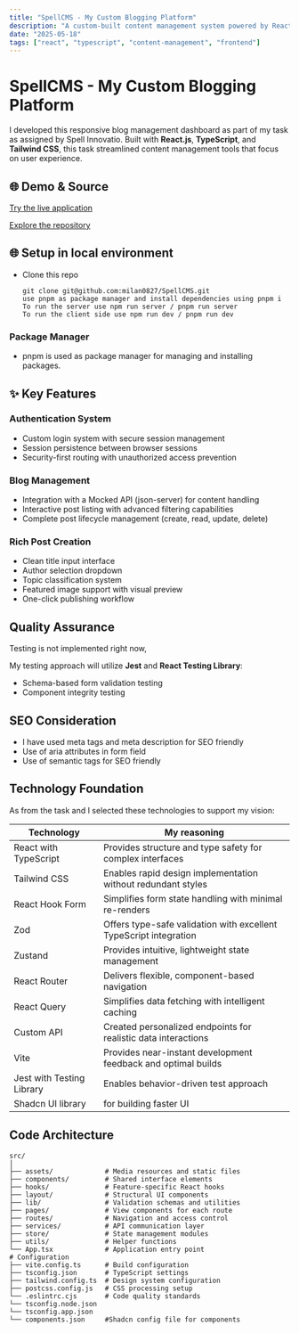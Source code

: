 ```yaml
---
title: "SpellCMS - My Custom Blogging Platform"
description: "A custom-built content management system powered by React, TypeScript and Tailwind"
date: "2025-05-18"
tags: ["react", "typescript", "content-management", "frontend"]
---
```


# SpellCMS - My Custom Blogging Platform

I developed this responsive blog management dashboard as part of my task as assigned by Spell Innovatio. Built with **React.js**, **TypeScript**, and **Tailwind CSS**, this task streamlined content management tools that focus on user experience.

## 🌐 Demo & Source

[Try the live application](https://your-vercel-or-netlify-link.com)

[Explore the repository](https://github.com/your-username/spellcms)

## 🌐 Setup in local environment

- Clone this repo
  ```
  git clone git@github.com:milan0827/SpellCMS.git
  use pnpm as package manager and install dependencies using pnpm i
  To run the server use npm run server / pnpm run server
  To run the client side use npm run dev / pnpm run dev
  ```

### Package Manager

- pnpm is used as package manager for managing and installing packages.

## ✨ Key Features

### Authentication System

- Custom login system with secure session management
- Session persistence between browser sessions
- Security-first routing with unauthorized access prevention

### Blog Management

- Integration with a Mocked API (json-server) for content handling
- Interactive post listing with advanced filtering capabilities
- Complete post lifecycle management (create, read, update, delete)

### Rich Post Creation

- Clean title input interface
- Author selection dropdown
- Topic classification system
- Featured image support with visual preview
- One-click publishing workflow

## Quality Assurance

Testing is not implemented right now,

My testing approach will utilize **Jest** and **React Testing Library**:

- Schema-based form validation testing
- Component integrity testing

## SEO Consideration

- I have used meta tags and meta description for SEO friendly
- Use of aria attributes in form field
- Use of semantic tags for SEO friendly

## Technology Foundation

As from the task and I selected these technologies to support my vision:

| Technology                | My reasoning                                                      |
| ------------------------- | ----------------------------------------------------------------- |
| React with TypeScript     | Provides structure and type safety for complex interfaces         |
| Tailwind CSS              | Enables rapid design implementation without redundant styles      |
| React Hook Form           | Simplifies form state handling with minimal re-renders            |
| Zod                       | Offers type-safe validation with excellent TypeScript integration |
| Zustand                   | Provides intuitive, lightweight state management                  |
| React Router              | Delivers flexible, component-based navigation                     |
| React Query               | Simplifies data fetching with intelligent caching                 |
| Custom API                | Created personalized endpoints for realistic data interactions    |
| Vite                      | Provides near-instant development feedback and optimal builds     |
| Jest with Testing Library | Enables behavior-driven test approach                             |
| Shadcn UI library         | for building faster UI                                            |

## Code Architecture

```
src/
│
├── assets/             # Media resources and static files
├── components/         # Shared interface elements
├── hooks/              # Feature-specific React hooks
├── layout/             # Structural UI components
├── lib/                # Validation schemas and utilities
├── pages/              # View components for each route
├── routes/             # Navigation and access control
├── services/           # API communication layer
├── store/              # State management modules
├── utils/              # Helper functions
└── App.tsx             # Application entry point
# Configuration
├── vite.config.ts      # Build configuration
├── tsconfig.json       # TypeScript settings
├── tailwind.config.ts  # Design system configuration
├── postcss.config.js   # CSS processing setup
└── .eslintrc.cjs       # Code quality standards
└── tsconfig.node.json
└── tsconfig.app.json
└── components.json     #Shadcn config file for components

```
